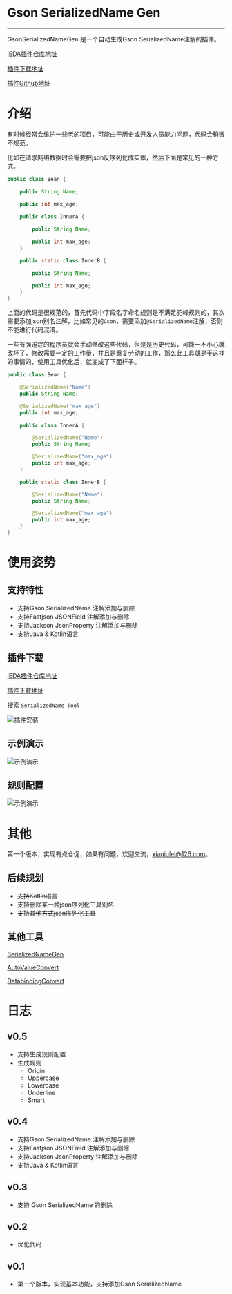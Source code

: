 # Gson SerializedName Gen

---

GsonSerializedNameGen 是一个自动生成Gson SerializedName注解的插件。

[IEDA插件仓库地址](https://plugins.jetbrains.com/plugin/11225-serializedname-tool)

[插件下载地址](https://github.com/LiushuiXiaoxia/SerializedNameGen/tree/master/jars)

[插件Github地址](https://github.com/LiushuiXiaoxia/SerializedNameGen)

# 介绍

有时候经常会维护一些老的项目，可能由于历史或开发人员能力问题，代码会稍微不规范。

比如在请求网络数据时会需要把json反序列化成实体，然后下面是常见的一种方式。

```java
public class Bean {

    public String Name;

    public int max_age;
    
    public class InnerA {

        public String Name;

        public int max_age;
    }

    public static class InnerB {

        public String Name;

        public int max_age;
    }
}
```
上面的代码是很规范的，首先代码中字段名字命名规则是不满足驼峰规则的，其次需要添加json别名注解，比如常见的`Gson`，需要添加`@SerializedName`注解，否则不能进行代码混淆。

一些有强迫症的程序员就会手动修改这些代码，但是是历史代码，可能一不小心就改坏了，修改需要一定的工作量，并且是重复劳动的工作，那么此工具就是干这样的事情的，使用工具优化后，就变成了下面样子。

```java
public class Bean {

    @SerializedName("Name")
    public String Name;

    @SerializedName("max_age")
    public int max_age;
    
    public class InnerA {

        @SerializedName("Name")
        public String Name;

        @SerializedName("max_age")
        public int max_age;
    }

    public static class InnerB {

        @SerializedName("Name")
        public String Name;

        @SerializedName("max_age")
        public int max_age;
    }
}
```

# 使用姿势

## 支持特性

* 支持Gson SerializedName 注解添加与删除
* 支持Fastjson JSONField 注解添加与删除
* 支持Jackson JsonProperty 注解添加与删除
* 支持Java & Kotlin语言

## 插件下载

[IEDA插件仓库地址](https://plugins.jetbrains.com/plugin/11225-serializedname-tool)

[插件下载地址](https://github.com/LiushuiXiaoxia/SerializedNameGen/tree/master/jars)

搜索 `SerializedName Tool`

![插件安装](https://raw.githubusercontent.com/LiushuiXiaoxia/SerializedNameGen/master/docs/4.png)

## 示例演示

![示例演示](https://raw.githubusercontent.com/LiushuiXiaoxia/SerializedNameGen/master/docs/3.gif)

## 规则配置

![示例演示](https://raw.githubusercontent.com/LiushuiXiaoxia/SerializedNameGen/master/docs/5.gif)


# 其他

第一个版本，实现有点仓促，如果有问题，欢迎交流，xiaqiulei@126.com。

## 后续规划

* ~~支持Kotlin语言~~
* ~~支持删除某一种json序列化工具别名~~
* ~~支持其他方式json序列化工具~~

## 其他工具

[SerializedNameGen](https://github.com/LiushuiXiaoxia/SerializedNameGen)

[AutoValueConvert](https://github.com/LiushuiXiaoxia/AutoValueConvert)

[DatabindingConvert](https://github.com/LiushuiXiaoxia/DatabindingConvert)

# 日志

## v0.5

- 支持生成规则配置
- 生成规则
    * Origin
    * Uppercase
    * Lowercase
    * Underline
    * Smart

## v0.4

- 支持Gson SerializedName 注解添加与删除
- 支持Fastjson JSONField 注解添加与删除
- 支持Jackson JsonProperty 注解添加与删除
- 支持Java & Kotlin语言

## v0.3

- 支持 Gson SerializedName 的删除

## v0.2

- 优化代码

## v0.1

- 第一个版本，实现基本功能，支持添加Gson SerializedName